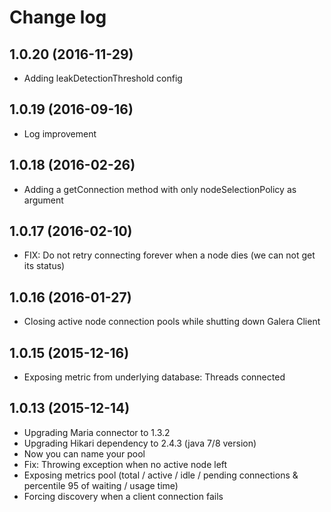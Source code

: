 Change log
======

## 1.0.20 (2016-11-29)

 * Adding leakDetectionThreshold config

## 1.0.19 (2016-09-16)

 * Log improvement

## 1.0.18 (2016-02-26)

 * Adding a getConnection method with only nodeSelectionPolicy as argument

## 1.0.17 (2016-02-10)

 * FIX: Do not retry connecting forever when a node dies (we can not get its status)

## 1.0.16 (2016-01-27)

 *  Closing active node connection pools while shutting down Galera Client

## 1.0.15 (2015-12-16)

 *  Exposing metric from underlying database: Threads connected

## 1.0.13 (2015-12-14)

 *  Upgrading Maria connector to 1.3.2
 *  Upgrading Hikari dependency to 2.4.3 (java 7/8 version)
 *  Now you can name your pool 
 *  Fix: Throwing exception when no active node left
 *  Exposing metrics pool (total / active / idle / pending connections & percentile 95 of waiting / usage time)
 *  Forcing discovery when a client connection fails 
